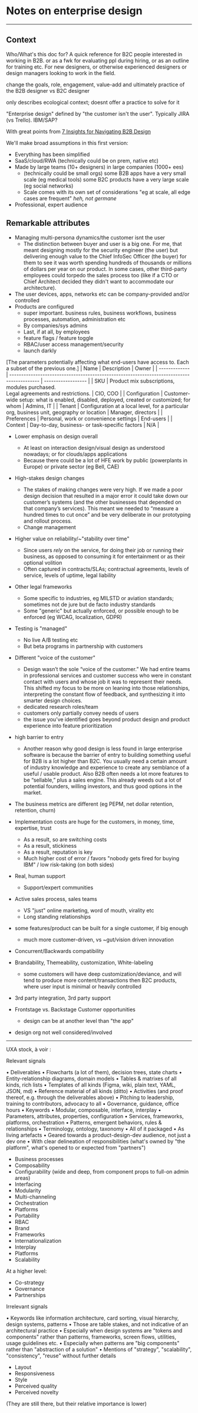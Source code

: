 # Notes on enterprise design

<!--BREAK-->

---

## Context

<!-- Boo! Better titles/outline -->

Who/What's this doc for? A quick reference for B2C people interested in working in B2B. or as a fwk for evaluating ppl during hiring, or as an outline for training etc.
For new designers, or otherwise experienced designers or design managers looking to work in the field.

<!-- Define B2B vs enterprise design vs UXA vs SuiteX vs... -->

<!-- NB different from "productivity". Some productivity is B2C eg office vs google docs vs iwork, or self accounting software, or Trello etc -->

change the goals, role, engagement, value-add and ultimately practice of the B2B designer vs B2C designer

only describes ecological context; doesnt offer a practice to solve for it

"Enterprise design" defined by "the customer isn't the user". Typically JIRA (vs Trello). IBM/SAP?

With great points from [7 Insights for Navigating B2B Design](https://www.unknownarts.co/p/7-insights-for-navigating-b2b-design)

We'll make broad assumptions in this first version:

- Everything has been simplified
- SaaS/cloud/RWA (technically could be on prem, native etc)
- Made by large teams (10+ designers) in large companies (1000+ ees)
    - (technically could be small orgs) some B2B apps have a very small scale (eg medical tools) some B2C products have a very large scale (eg social networks)
    - Scale comes with its own set of considerations "eg at scale, all edge cases are frequent" *heh, not germane*
- Professional, expert audience

## Remarkable attributes

<!-- sort as causes vs consequences and/or in themes legal vs technical vs financial -->
<!-- in any case, eventually derive actions (if not a process) for designers -->

- Managing multi-persona dynamics/the customer isnt the user
    - The distinction between buyer and user is a big one. For me, that meant designing mostly for the security engineer (the user) but delivering enough value to the Chief InfoSec Officer (the buyer) for them to see it was worth spending hundreds of thousands or millions of dollars per year on our product. In some cases, other third-party employees could torpedo the sales process too (like if a CTO or Chief Architect decided they didn't want to accommodate our architecture).
- The user devices, apps, networks etc can be company-provided and/or controlled
- Products are configured
    - super important. business rules, business workflows, business processes, automation, administration etc
    - By companies/sys admins
    - Last, if at all, by employees
    - feature flags / feature toggle
    - RBAC/user access management/security
    - launch darkly

[The parameters potentially affecting what end-users have access to. Each a subset of the previous one.]
| Name          | Description                                                                                | Owner              |
| ------------- | ------------------------------------------------------------------------------------------ | ------------------ |
| SKU           | Product mix subscriptions, modules purchased. <br> Legal agreements and restrictions.      | CIO, COO           |
| Configuration | Customer-wide setup: what is enabled, disabled, deployed, created or customized; for whom  | Admins, IT         |
| Tenant        | Configuration at a local level, for a particular org, business unit, geography or location | Manager, directors |
| Preferences   | Personal, work or convenience settings                                                     | End-users          |
| Context       | Day-to-day, business- or task-specific factors                                             | N/A                |

- Lower emphasis on design overall
    - At least on interaction design/visual design as understood nowadays; or for clouds/apps applications
    - Because there could be a lot of HFE work by public (powerplants in Europe) or private sector (eg Bell, CAE)

- High-stakes design changes
    - The stakes of making changes were very high. If we made a poor design decision that resulted in a major error it could take down our customer’s systems (and the other businesses that depended on that company’s services). This meant we needed to “measure a hundred times to cut once” and be very deliberate in our prototyping and rollout process.
    - Change management
- Higher value on reliability/~"stability over time"
    - Since users *rely* on the service, for doing their job or running their business, as opposed to consuming it for entertainment or as their optional volition
    - Often captured in contracts/SLAs; contractual agreements, levels of service, levels of uptime, legal liability
- Other legal frameworks
    - Some specific to industries, eg MILSTD or aviation standards; sometimes not de jure but de facto industry standards
    - Some "generic" but actually enforced, or possible enough to be enforced (eg WCAG, localization, GDPR)
- Testing is "managed"
    - No live A/B testing etc
    - But beta programs in partnership with customers
- Different "voice of the customer"
    - Design wasn’t the sole “voice of the customer.” We had entire teams in professional services and customer success who were in constant contact with users and whose job it was to represent their needs. This shifted my focus to be more on leaning into those relationships, interpreting the constant flow of feedback, and synthesizing it into smarter design choices.
    - dedicated research roles/team
    - customers only partially convey needs of users
    - the issue you’ve identified goes beyond product design and product experience into feature prioritization
- high barrier to entry
    - Another reason why good design is less found in  large enterprise software is because the barrier of entry to building something useful for B2B is a lot higher than B2C. You usually need a certain amount of industry knowledge and experience to create any semblance of a useful / usable product. Also B2B often needs a lot more features to be “sellable,” plus a sales engine. This already weeds out a lot of potential founders, willing investors, and thus good options in the market.

- The business metrics are different (eg PEPM, net dollar retention, retention, churn)

- Implementation costs are huge for the customers, in money, time, expertise, trust
    - As a result, so are switching costs
    - As a result, stickiness
    - As a result, reputation is key
    - Much higher cost of error / favors "nobody gets fired for buying IBM" / low risk-taking (on both sides)

- Real, human support
    - Support/expert communities

- Active sales process, sales teams
    - VS "just" online marketing, word of mouth, virality etc
    - Long standing relationships
- some features/product can be built for a single customer, if big enough
    - much more customer-driven, vs ~gut/vision driven innovation

- Concurrent/Backwards compatibility
- Brandability, Themeability, customization, White-labeling
    - some customers will have deep customization/deviance, and will tend to produce more content/transactions then B2C products, where user input is minimal or heavily controlled
- 3rd party integration, 3rd party support

- Frontstage vs. Backstage Customer opportunities
    - design can be at another level than "the app"

- design org not well considered/involved

---

UXA stock, à voir :

Relevant signals

• Deliverables
    • Flowcharts (a lot of them), decision trees, state charts
    • Entity-relationship diagrams, domain models
    • Tables & matrixes of all kinds, rich lists
    • Templates of all kinds (Figma, wiki, plain text, YAML, JSON, md)
    • Reference material of all kinds (ditto)
• Activities (and proof thereof, e.g. through the deliverables above)
    • Pitching to leadership, training to contributors, advocacy to all
    • Governance, guidance, office hours
• Keywords
    • Modular, composable, interface, interplay
    • Parameters, attributes, properties, configuration
    • Services, frameworks, platforms, orchestration
    • Patterns, emergent behaviors, rules & relationships
    • Terminology, ontology, taxonomy
• All of it packaged
    • As living artefacts
    • Geared towards a product-design-dev audience, not just a dev one
    • With clear delineation of responsibilities (what's owned by "the platform", what's opened to or expected from "partners")
- Business processes
- Composability
- Configurability (wide and deep, from component props to full-on admin areas)
- Interfacing
- Modularity
- Multi-channeling
- Orchestration
- Platforms
- Portability
- RBAC
- Brand
- Frameworks
- Internationalization
- Interplay
- Platforms
- Scalability

At a higher level:

- Co-strategy
- Governance
- Partnerships

Irrelevant signals

• Keywords like information architecture, card sorting, visual hierarchy, design systems, patterns
    • Those are table stakes, and not indicative of an architectural practice
    • Especially when design systems are "tokens and components" rather than patterns, frameworks, screen flows, utilities, usage guidelines etc.
    • Especially when patterns are "big components" rather than "abstraction of a solution"
• Mentions of "strategy", "scalability", "consistency", "reuse" without further details
- Layout
- Responsiveness
- Style
- Perceived quality
- Perceived novelty

(They are still there, but their relative importance is lower)
